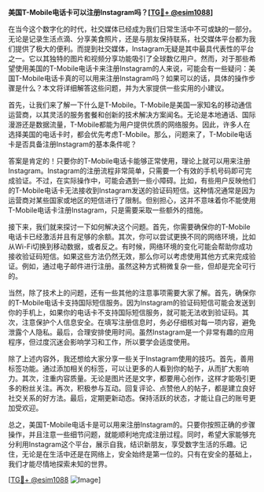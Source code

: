 **美国T-Mobile电话卡可以注册Instagram吗？[[TG💪+ @esim1088](https://t.me/s/esim1088)]**

在当今这个数字化的时代，社交媒体已经成为我们日常生活中不可或缺的一部分。无论是记录生活点滴、分享美食照片，还是与朋友保持联系，社交媒体平台都为我们提供了极大的便利。而提到社交媒体，Instagram无疑是其中最具代表性的平台之一。它以其独特的图片和视频分享功能吸引了全球数亿用户。然而，对于那些希望使用美国的T-Mobile电话卡来注册Instagram的人来说，可能会有一些疑问：美国T-Mobile电话卡真的可以用来注册Instagram吗？如果可以的话，具体的操作步骤是什么？本文将详细解答这些问题，并为大家提供一些实用的小建议。

首先，让我们来了解一下什么是T-Mobile。T-Mobile是美国一家知名的移动通信运营商，以其灵活的服务套餐和创新的技术解决方案闻名。无论是本地通话、国际漫游还是数据流量，T-Mobile都能为用户提供优质的网络服务。因此，许多人在选择美国的电话卡时，都会优先考虑T-Mobile。那么，问题来了，T-Mobile电话卡是否具备注册Instagram的基本条件呢？

答案是肯定的！只要你的T-Mobile电话卡能够正常使用，理论上就可以用来注册Instagram。Instagram的注册流程非常简单，只需要一个有效的手机号码即可完成验证。不过，在实际操作中，可能会遇到一些小障碍。比如，有些用户反映他们的T-Mobile电话卡无法接收到Instagram发送的验证码短信。这种情况通常是因为运营商对某些国家或地区的短信进行了限制。但别担心，这并不意味着你不能使用T-Mobile电话卡注册Instagram，只是需要采取一些额外的措施。

接下来，我们就来探讨一下如何解决这个问题。首先，你需要确保你的T-Mobile电话卡已经激活并且有足够的余额。其次，你可以尝试更换不同的网络环境，比如从Wi-Fi切换到移动数据，或者反之。有时候，网络环境的变化可能会帮助你成功接收验证码短信。如果这些方法仍然无效，那么你可以考虑使用其他方式来完成验证。例如，通过电子邮件进行注册。虽然这种方式稍微复杂一些，但却是完全可行的。

当然，除了技术上的问题，还有一些其他的注意事项需要大家了解。首先，确保你的T-Mobile电话卡支持国际短信服务。因为Instagram的验证码短信可能会发送到你的手机上，如果你的电话卡不支持国际短信服务，就可能无法收到验证码。其次，注意保护个人信息安全。在填写注册信息时，务必仔细核对每一项内容，避免泄露个人隐私。最后，合理安排使用时间。虽然Instagram是一个非常有趣的应用程序，但过度沉迷会影响学习和工作，所以要学会适度使用。

除了上述内容外，我还想给大家分享一些关于Instagram使用的技巧。首先，善用标签功能。通过添加相关的标签，可以让更多的人看到你的帖子，从而扩大影响力。其次，注重内容质量。无论是图片还是文字，都要用心创作，这样才能吸引更多的粉丝关注。再次，积极参与互动。回复评论、点赞他人的帖子，都是建立良好社交关系的好方法。最后，定期更新动态。保持活跃的状态，才能让自己的账号更加受欢迎。

总之，美国T-Mobile电话卡是可以用来注册Instagram的。只要你按照正确的步骤操作，并且注意一些细节问题，就能顺利地完成注册过程。同时，希望大家能够充分利用Instagram这个平台，展示自我，结识新朋友，享受数字生活的乐趣。记住，无论是在生活中还是在网络上，安全始终是第一位的。只有在安全的基础上，我们才能尽情地探索未知的世界。

[[TG💪+ @esim1088](https://t.me/s/esim1088) ![Image](https://i.postimg.cc/4NQfJmqS/Snipaste-2025-05-13-00-14-12.png)]